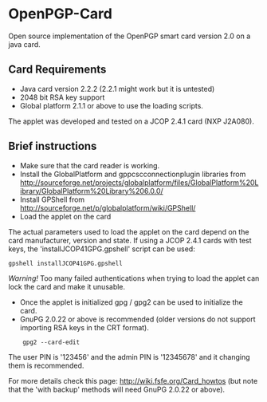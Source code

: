 OpenPGP-Card
============

Open source implementation of the OpenPGP smart card version 2.0 on a java card.

Card Requirements
-----------------
* Java card version 2.2.2 (2.2.1 might work but it is untested)
* 2048 bit RSA key support
* Global platform 2.1.1 or above to use the loading scripts.

The applet was developed and tested on a JCOP 2.4.1 card (NXP J2A080).

Brief instructions
------------------
* Make sure that the card reader is working.
* Install the GlobalPlatform and gppcscconnectionplugin libraries from http://sourceforge.net/projects/globalplatform/files/GlobalPlatform%20Library/GlobalPlatform%20Library%206.0.0/
* Install GPShell from http://sourceforge.net/p/globalplatform/wiki/GPShell/
* Load the applet on the card
 
The actual parameters used to load the applet on the card depend on the card manufacturer, version and state.
If using a JCOP 2.4.1 cards with test keys, the 'installJCOP41GPG.gpshell' script can be used:

    gpshell installJCOP41GPG.gpshell

*Warning!* Too many failed authentications when trying to load the applet can lock the card and make it unusable.

* Once the applet is initialized gpg / gpg2 can be used to initialize the card.
* GnuPG 2.0.22 or above is recommended (older versions do not support importing RSA keys in the CRT format).

```
    gpg2 --card-edit
```
The user PIN is '123456' and the admin PIN is '12345678' and it changing them is recommended.

For more details check this page: http://wiki.fsfe.org/Card_howtos (but note that the 'with backup' methods will need GnuPG 2.0.22 or above).
